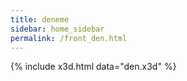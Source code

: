 ```yaml
---
title: deneme
sidebar: home_sidebar
permalink: /front_den.html
---
```


{% include x3d.html data="den.x3d" %}

